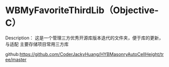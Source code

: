 # WBMyFavoriteThirdLib（Objective-C）
Description：
这是一个管理三方优秀开源库版本迭代的文件夹，便于库的更新，与适配
主要存储项目常用三方库

github:https://github.com/CoderJackyHuang/HYBMasonryAutoCellHeight/tree/master
